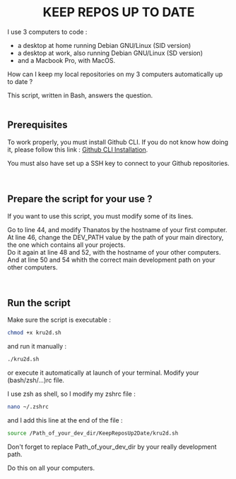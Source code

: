 <h1 align="center">KEEP REPOS UP TO DATE</h1>

I use 3 computers to code :
- a desktop at home running Debian GNU/Linux (SID version)
- a desktop at work, also running Debian GNU/Linux (SD version)
- and a Macbook Pro, with MacOS.

How can I keep my local repositories on my 3 computers automatically up to date ?

This script, written in Bash, answers the question.
<br />
<br />

## Prerequisites

To work properly, you must install Github CLI. If you do not know how doing it, please follow this link : [Github CLI Installation](https://github.com/cli/cli#installation).

You must also have set up a SSH key to connect to your Github repositories.

<br />

## Prepare the script for your use ?

If you want to use this script, you must modify some of its lines.

Go to line 44, and modify Thanatos by the hostname of your first computer. <br />
At line 46, change the DEV_PATH value by the path of your main directory, the one which contains all your projects.<br />
Do it again at line 48 and 52, with the hostname of your other computers.
And at line 50 and 54 whith the correct main development path on your other computers.

<br />

## Run the script

Make sure the script is executable :

```bash
chmod +x kru2d.sh
```

and run it manually :

```bash
./kru2d.sh
```

or execute it automatically at launch of your terminal. 
Modify your (bash/zsh/...)rc file.

I use zsh as shell, so I modify my zshrc file :

```bash
nano ~/.zshrc
```

and I add this line at the end of the file :

```bash
source /Path_of_your_dev_dir/KeepReposUp2Date/kru2d.sh
```

Don't forget to replace Path_of_your_dev_dir by your really development path.

Do this on all your computers.

<br />

